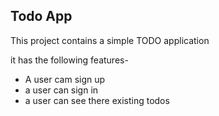 ## Todo App
This project contains a simple TODO application

it has the following features-
 - A user cam sign up
 - a user can sign in
  - a user can see there existing todos
  